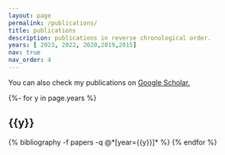 ```yaml
---
layout: page
permalink: /publications/
title: publications
description: publications in reverse chronological order. 
years: [ 2023, 2022, 2020,2019,2015]
nav: true
nav_order: 4
---
```


You can also check my publications on  <a href="https://scholar.google.com/citations?hl=en&user=UWWRHbcAAAAJ" title="scholar">Google Scholar.</a>


<!-- _pages/publications.md -->
<div class="publications">
{%- for y in page.years %}
  <h2 class="year">{{y}}</h2>
  {% bibliography -f papers -q @*[year={{y}}]* %}
{% endfor %}

</div>
 